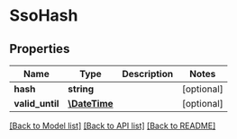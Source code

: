 # SsoHash

## Properties
Name | Type | Description | Notes
------------ | ------------- | ------------- | -------------
**hash** | **string** |  | [optional] 
**valid_until** | [**\DateTime**](\DateTime.md) |  | [optional] 

[[Back to Model list]](../../README.md#documentation-for-models) [[Back to API list]](../../README.md#documentation-for-api-endpoints) [[Back to README]](../../README.md)

